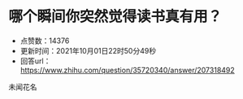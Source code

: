 # 哪个瞬间你突然觉得读书真有用？
- 点赞数：14376
- 更新时间：2021年10月01日22时50分49秒
- 回答url：https://www.zhihu.com/question/35720340/answer/207318492
<body>
 <p data-pid="0HC9dutN">未闻花名</p>
 <p></p>
</body>